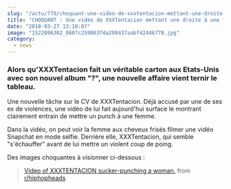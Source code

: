 ```yaml
--- 
slug: "/actu/770/choquant-une-video-de-xxxtentacion-mettant-une-droite-a-une-femme-fait-surface"
title: "CHOQUANT : Une vidéo de XXXTentacion mettant une droite à une femme fait surface !"
date: "2018-03-27 13:10:07"
image: "1522096302_0607c259063fda208437aabf42446778.jpg"
category:
  - news
---
```

<h3><strong>Alors qu'XXXTentacion fait un véritable carton aux Etats-Unis avec son nouvel album "?", une nouvelle affaire vient ternir le tableau.</strong></h3>

<p>Une nouvelle tâche sur le CV de XXXTentacion. Déjà accusé par une de ses ex de violences, une vidéo de lui fait aujourd'hui surface le montrant clairement entrain de mettre un punch à une femme.</p>

<p>Dans la vidéo, on peut voir la femme aux cheveux frisés filmer une vidéo Snapchat en mode selfie. Derrière elle, XXXTentacion, qui semble "s'échauffer" avant de lui mettre un violent coup de poing.</p>

<p>Des images choquantes à visionner ci-dessous :</p>

<blockquote class="reddit-card" data-card-created="1522148656"><a href="https://www.reddit.com/r/hiphopheads/comments/875iw0/video_of_xxxtentacion_suckerpunching_a_woman/?ref=share&ref_source=embed">Video of XXXTENTACION sucker-punching a woman.</a> from <a href="http://www.reddit.com/r/hiphopheads">r/hiphopheads</a></blockquote>
<script async src="//embed.redditmedia.com/widgets/platform.js" charset="UTF-8"></script>